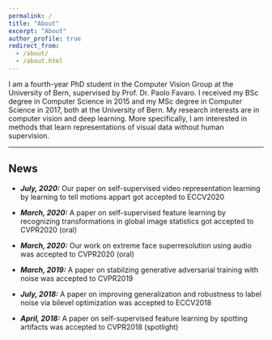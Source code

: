 ```yaml
---
permalink: /
title: "About"
excerpt: "About"
author_profile: true
redirect_from: 
  - /about/
  - /about.html
---
```


I am a fourth-year PhD student in the Computer Vision Group at the University of Bern, supervised by Prof. Dr. Paolo Favaro. I received my BSc degree in Computer Science in 2015 and my MSc degree in Computer Science in 2017, both at the University of Bern. My research interests are in computer vision and deep learning. More specifically, I am interested in methods that learn representations of visual data without human supervision.

---------

## News

* ***July, 2020:*** Our paper on self-supervised video representation learning by learning to tell motions appart got accepted to ECCV2020

* ***March, 2020:*** A paper on self-supervised feature learning by recognizing transformations in global image statistics got accepted to CVPR2020 (oral)

* ***March, 2020:*** Our work on extreme face superresolution using audio was accepted to CVPR2020 (oral)

* ***March, 2019:*** A paper on stabilzing generative adversarial training with noise was accepted to CVPR2019

* ***July, 2018:*** A paper on improving generalization and robustness to label noise via bilevel optimization was accepted to ECCV2018

* ***April, 2018:*** A paper on self-supervised feature learning by spotting artifacts was accepted to CVPR2018 (spotlight)

